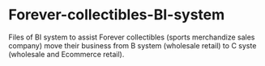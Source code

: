 # Forever-collectibles-BI-system

Files of BI system to assist Forever collectibles (sports merchandize sales company) move their business from B system (wholesale retail) to C syste (wholesale and Ecommerce retail).
